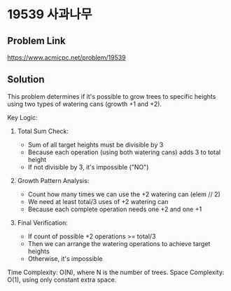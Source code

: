 # 19539 사과나무

## Problem Link

https://www.acmicpc.net/problem/19539

## Solution

This problem determines if it's possible to grow trees to specific heights using two types of watering cans (growth +1 and +2).

Key Logic:

1. Total Sum Check:

   - Sum of all target heights must be divisible by 3
   - Because each operation (using both watering cans) adds 3 to total height
   - If not divisible by 3, it's impossible ("NO")

2. Growth Pattern Analysis:

   - Count how many times we can use the +2 watering can (elem // 2)
   - We need at least total/3 uses of +2 watering can
   - Because each complete operation needs one +2 and one +1

3. Final Verification:
   - If count of possible +2 operations >= total/3
   - Then we can arrange the watering operations to achieve target heights
   - Otherwise, it's impossible

Time Complexity: O(N), where N is the number of trees.
Space Complexity: O(1), using only constant extra space.
